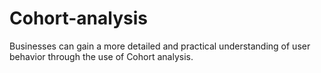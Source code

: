 # Cohort-analysis
Businesses can gain a more detailed and practical understanding of user behavior through the use of Cohort analysis.
